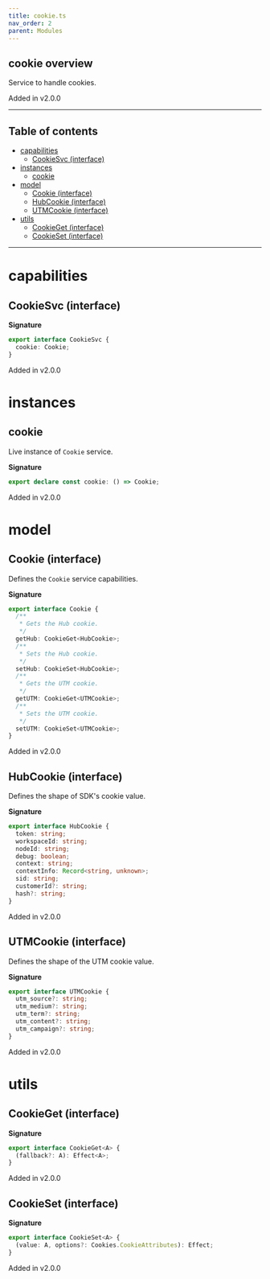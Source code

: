 ```yaml
---
title: cookie.ts
nav_order: 2
parent: Modules
---
```


## cookie overview

Service to handle cookies.

Added in v2.0.0

---

<h2 class="text-delta">Table of contents</h2>

- [capabilities](#capabilities)
  - [CookieSvc (interface)](#cookiesvc-interface)
- [instances](#instances)
  - [cookie](#cookie)
- [model](#model)
  - [Cookie (interface)](#cookie-interface)
  - [HubCookie (interface)](#hubcookie-interface)
  - [UTMCookie (interface)](#utmcookie-interface)
- [utils](#utils)
  - [CookieGet (interface)](#cookieget-interface)
  - [CookieSet (interface)](#cookieset-interface)

---

# capabilities

## CookieSvc (interface)

**Signature**

```ts
export interface CookieSvc {
  cookie: Cookie;
}
```

Added in v2.0.0

# instances

## cookie

Live instance of `Cookie` service.

**Signature**

```ts
export declare const cookie: () => Cookie;
```

Added in v2.0.0

# model

## Cookie (interface)

Defines the `Cookie` service capabilities.

**Signature**

```ts
export interface Cookie {
  /**
   * Gets the Hub cookie.
   */
  getHub: CookieGet<HubCookie>;
  /**
   * Sets the Hub cookie.
   */
  setHub: CookieSet<HubCookie>;
  /**
   * Gets the UTM cookie.
   */
  getUTM: CookieGet<UTMCookie>;
  /**
   * Sets the UTM cookie.
   */
  setUTM: CookieSet<UTMCookie>;
}
```

Added in v2.0.0

## HubCookie (interface)

Defines the shape of SDK's cookie value.

**Signature**

```ts
export interface HubCookie {
  token: string;
  workspaceId: string;
  nodeId: string;
  debug: boolean;
  context: string;
  contextInfo: Record<string, unknown>;
  sid: string;
  customerId?: string;
  hash?: string;
}
```

Added in v2.0.0

## UTMCookie (interface)

Defines the shape of the UTM cookie value.

**Signature**

```ts
export interface UTMCookie {
  utm_source?: string;
  utm_medium?: string;
  utm_term?: string;
  utm_content?: string;
  utm_campaign?: string;
}
```

Added in v2.0.0

# utils

## CookieGet (interface)

**Signature**

```ts
export interface CookieGet<A> {
  (fallback?: A): Effect<A>;
}
```

Added in v2.0.0

## CookieSet (interface)

**Signature**

```ts
export interface CookieSet<A> {
  (value: A, options?: Cookies.CookieAttributes): Effect;
}
```

Added in v2.0.0
